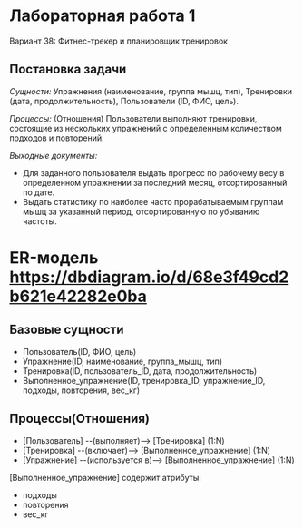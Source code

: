 # Лабораторная работа 1
Вариант 38: Фитнес-трекер и планировщик тренировок
## Постановка задачи
*Сущности:*
    Упражнения (наименование, группа мышц, тип),
    Тренировки (дата, продолжительность),
    Пользователи (ID, ФИО, цель).

*Процессы:* (Отношения)
Пользователи выполняют тренировки, состоящие из нескольких упражнений с определенным количеством подходов и повторений.

*Выходные документы:*
- Для заданного пользователя выдать прогресс по рабочему весу в определенном упражнении за последний месяц, отсортированный по дате.
- Выдать статистику по наиболее часто прорабатываемым группам мышц за указанный период, отсортированную по убыванию частоты.

# ER-модель https://dbdiagram.io/d/68e3f49cd2b621e42282e0ba
## Базовые сущности
- Пользователь(ID, ФИО, цель)
- Упражнение(ID, наименование, группа_мышц, тип)
- Тренировка(ID, пользователь_ID, дата, продолжительность)
- Выполненное_упражнение(ID, тренировка_ID, упражнение_ID, подходы, повторения, вес_кг)

## Процессы(Отношения)
- [Пользователь] --(выполняет)--> [Тренировка]  (1:N)
- [Тренировка] --(включает)--> [Выполненное_упражнение] (1:N)
- [Упражнение] --(используется в)--> [Выполненное_упражнение] (1:N)

[Выполненное_упражнение] содержит атрибуты:
- подходы
- повторения
- вес_кг
